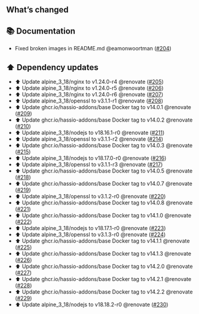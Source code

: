## What’s changed

## 📚 Documentation

- Fixed broken images in README.md @eamonwoortman ([#204](https://github.com/hassio-addons/addon-home-panel/pull/204))

## ⬆️ Dependency updates

- ⬆️ Update alpine_3_18/nginx to v1.24.0-r4 @renovate ([#205](https://github.com/hassio-addons/addon-home-panel/pull/205))
- ⬆️ Update alpine_3_18/nginx to v1.24.0-r5 @renovate ([#206](https://github.com/hassio-addons/addon-home-panel/pull/206))
- ⬆️ Update alpine_3_18/nginx to v1.24.0-r6 @renovate ([#207](https://github.com/hassio-addons/addon-home-panel/pull/207))
- ⬆️ Update alpine_3_18/openssl to v3.1.1-r1 @renovate ([#208](https://github.com/hassio-addons/addon-home-panel/pull/208))
- ⬆️ Update ghcr.io/hassio-addons/base Docker tag to v14.0.1 @renovate ([#209](https://github.com/hassio-addons/addon-home-panel/pull/209))
- ⬆️ Update ghcr.io/hassio-addons/base Docker tag to v14.0.2 @renovate ([#210](https://github.com/hassio-addons/addon-home-panel/pull/210))
- ⬆️ Update alpine_3_18/nodejs to v18.16.1-r0 @renovate ([#211](https://github.com/hassio-addons/addon-home-panel/pull/211))
- ⬆️ Update alpine_3_18/openssl to v3.1.1-r2 @renovate ([#214](https://github.com/hassio-addons/addon-home-panel/pull/214))
- ⬆️ Update ghcr.io/hassio-addons/base Docker tag to v14.0.3 @renovate ([#215](https://github.com/hassio-addons/addon-home-panel/pull/215))
- ⬆️ Update alpine_3_18/nodejs to v18.17.0-r0 @renovate ([#216](https://github.com/hassio-addons/addon-home-panel/pull/216))
- ⬆️ Update alpine_3_18/openssl to v3.1.1-r3 @renovate ([#217](https://github.com/hassio-addons/addon-home-panel/pull/217))
- ⬆️ Update ghcr.io/hassio-addons/base Docker tag to v14.0.5 @renovate ([#218](https://github.com/hassio-addons/addon-home-panel/pull/218))
- ⬆️ Update ghcr.io/hassio-addons/base Docker tag to v14.0.7 @renovate ([#219](https://github.com/hassio-addons/addon-home-panel/pull/219))
- ⬆️ Update alpine_3_18/openssl to v3.1.2-r0 @renovate ([#220](https://github.com/hassio-addons/addon-home-panel/pull/220))
- ⬆️ Update ghcr.io/hassio-addons/base Docker tag to v14.0.8 @renovate ([#221](https://github.com/hassio-addons/addon-home-panel/pull/221))
- ⬆️ Update ghcr.io/hassio-addons/base Docker tag to v14.1.0 @renovate ([#222](https://github.com/hassio-addons/addon-home-panel/pull/222))
- ⬆️ Update alpine_3_18/nodejs to v18.17.1-r0 @renovate ([#223](https://github.com/hassio-addons/addon-home-panel/pull/223))
- ⬆️ Update alpine_3_18/openssl to v3.1.3-r0 @renovate ([#224](https://github.com/hassio-addons/addon-home-panel/pull/224))
- ⬆️ Update ghcr.io/hassio-addons/base Docker tag to v14.1.1 @renovate ([#225](https://github.com/hassio-addons/addon-home-panel/pull/225))
- ⬆️ Update ghcr.io/hassio-addons/base Docker tag to v14.1.3 @renovate ([#226](https://github.com/hassio-addons/addon-home-panel/pull/226))
- ⬆️ Update ghcr.io/hassio-addons/base Docker tag to v14.2.0 @renovate ([#227](https://github.com/hassio-addons/addon-home-panel/pull/227))
- ⬆️ Update ghcr.io/hassio-addons/base Docker tag to v14.2.1 @renovate ([#228](https://github.com/hassio-addons/addon-home-panel/pull/228))
- ⬆️ Update ghcr.io/hassio-addons/base Docker tag to v14.2.2 @renovate ([#229](https://github.com/hassio-addons/addon-home-panel/pull/229))
- ⬆️ Update alpine_3_18/nodejs to v18.18.2-r0 @renovate ([#230](https://github.com/hassio-addons/addon-home-panel/pull/230))
